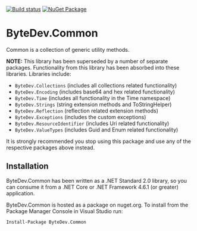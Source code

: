 [![Build status](https://ci.appveyor.com/api/projects/status/github/bytedev/ByteDev.Common?branch=master&svg=true)](https://ci.appveyor.com/project/bytedev/ByteDev-Common/branch/master)
[![NuGet Package](https://img.shields.io/nuget/v/ByteDev.Common.svg)](https://www.nuget.org/packages/ByteDev.Common)

# ByteDev.Common

Common is a collection of generic utility methods.

**NOTE:** This library has been superseded by a number of separate packages. Functionality from this library has been absorbed into these libraries.  Libraries include:
- `ByteDev.Collections` (includes all collections related functionality)
- `ByteDev.Encoding` (includes base64 and hex related functionality)
- `ByteDev.Time` (includes all functionality in the Time namespace)
- `ByteDev.Strings` (string extension methods and ToStringHelper)
- `ByteDev.Reflection` (reflection related extension methods)
- `ByteDev.Exceptions` (includes the custom exceptions)
- `ByteDev.ResourceIdentifier` (includes Uri related functionality)
- `ByteDev.ValueTypes` (includes Guid and Enum related functionality)

It is strongly recommended you stop using this package and use any of the respective packages above instead.

## Installation

ByteDev.Common has been written as a .NET Standard 2.0 library, so you can consume it from a .NET Core or .NET Framework 4.6.1 (or greater) application.

ByteDev.Common is hosted as a package on nuget.org.  To install from the Package Manager Console in Visual Studio run:

`Install-Package ByteDev.Common`
